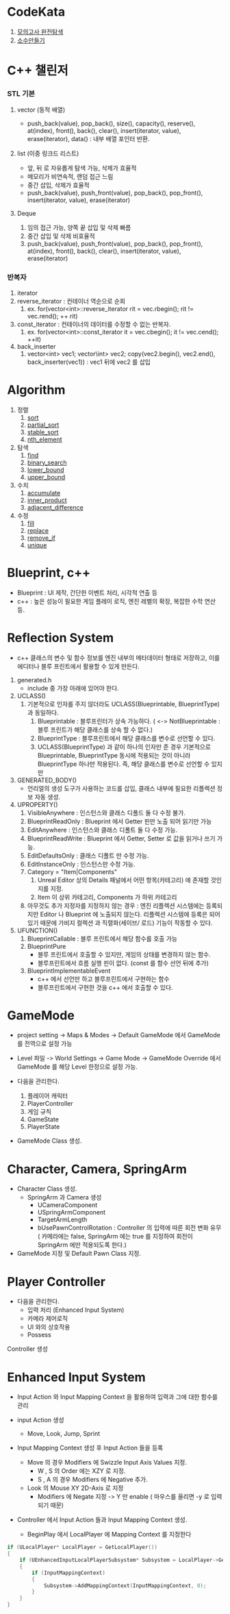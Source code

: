 # CodeKata

1. [모의고사 완전탐색](https://github.com/solie75/Baekjoon/blob/fe419dc1f068bd7bcc57690119f043b06e6806a2/%ED%94%84%EB%A1%9C%EA%B7%B8%EB%9E%98%EB%A8%B8%EC%8A%A4/1/42840.%E2%80%85%EB%AA%A8%EC%9D%98%EA%B3%A0%EC%82%AC/%EB%AA%A8%EC%9D%98%EA%B3%A0%EC%82%AC.cpp)
2. [소수만들기](https://github.com/solie75/Baekjoon/blob/629ab1e0641eb9c168b43bfcbbf1b58d9e1ad7f6/%ED%94%84%EB%A1%9C%EA%B7%B8%EB%9E%98%EB%A8%B8%EC%8A%A4/1/12977.%E2%80%85%EC%86%8C%EC%88%98%E2%80%85%EB%A7%8C%EB%93%A4%EA%B8%B0/%EC%86%8C%EC%88%98%E2%80%85%EB%A7%8C%EB%93%A4%EA%B8%B0.cpp)

# C++ 챌린저

### STL 기본

1. vector (동적 배열)
	- push_back(value), pop_back(), size(), capacity(), reserve(), at(index), front(), back(), clear(), insert(iterator, value), erase(iterator), data() : 내부 배열 포인터 반환.

2. list (이중 링크드 리스트)
	- 앞, 뒤 로 자유롭게 탐색 가능, 삭제가 효율적
	- 메모리가 비연속적, 랜덤 접근 느림
	- 중간 삽입, 삭제가 효율적
	- push_back(value), push_front(value), pop_back(), pop_front(), insert(iterator, value), erase(iterator)

3. Deque
	1. 임의 접근 가능, 양쪽 끝 삽입 및 삭제 빠름
	2. 중간 삽입 및 삭제 비효율적
	3. push_back(value), push_front(value), pop_back(), pop_front(), at(index), front(), back(), clear(), insert(iterator, value), erase(iterator)

### 반복자

1. iterator
2. reverse_iterator : 컨테이너 역순으로 순회
	1. ex. for(vector\<int>::reverse_iterator rit = vec.rbegin(); rit != vec.rend(); ++ rit)
3. const_iterator : 컨테이너의 데이터를 수정할 수 없는 반복자.
	1. ex. for(vector\<int>::const_iterator it = vec.cbegin(); it != vec.cend(); ++it)
4. back_inserter
	1. vector\<int> vec1; vector\int> vec2; copy(vec2.begin(), vec2.end(), back_inserter(vec1)) : vec1 뒤에 vec2 를 삽입

# Algorithm

1. 정렬
	1. [sort](/c++/STL/Algorithm.md#sort)
	2. [partial_sort](/c++/STL/Algorithm#partial_sort)
	3. [stable_sort](/c++/STL/Algorithm#stable_sort)
	4. [nth_element](/c++/STL/Algorithm#nth_element)
2. 탐색
	1. [find](/c++/STL/Algorithm#find)
	2. [binary_search](/c++/STL/Algorithm#binary_search)
	3. [lower_bound](/c++/STL/Algorithm#lower_bound)
	4. [upper_bound](/c++/STL/Algorithm#upper_bound)
3. 수치
	1. [accumulate](/c++/STL/Numeric#accumulate)
	2. [inner_product](/c++/STL/Numeric#inner_product)
	3. [adjacent_difference](/c++/STL/Numeric#adjacent_difference)
4. 수정
	1. [fill](/c++/STL/Algorithm#fill)
	2. [replace](/c++/STL/Algorithm#replace)
	3. [remove_if](/c++/STL/Algorithm#remove_if)
	4. [unique](/c++/STL/Algorithm#unique)

# Blueprint, c++
- Blueprint : UI 제작, 간단한 이벤트 처리, 시각적 연출 등
- c++ : 높은 성능이 필요한 게임 플레이 로직, 엔진 레벨의 확장, 복잡한 수학 연산 등.
# Reflection System

- c++ 클래스의 변수 및 함수 정보를 엔진 내부의 메타데이터 형태로 저장하고, 이를 에디터나 블루 프린트에서 활용할 수 있게 만든다.

1. generated.h
	- include 중 가장 아래에 있어야 한다.
2. UCLASS()
	1. 기본적으로 인자를 주지 않더라도 UCLASS(Blueprintable, BlueprintType) 과 동일하다.
		1. Blueprintable : 블루프린터가 상속 가능하다. ( <-> NotBlueprintable : 블루 프린트가 해당 클래스를 상속 할 수 없다.)
		2. BlueprintType : 블루프린트에서 해당 클래스를 변수로 선언할 수 있다.
		3. UCLASS(BlueprintType) 과 같이 하나의 인자만 준 경우 기본적으로 Blueprintable, BlueprintType 동시에 적용되는 것이 아니라 BlueprintType 하나만 적용된다. 즉, 해당 클래스를 변수로 선언할 수 있지만 
3. GENERATED_BODY()
	- 언리얼의 생성 도구가 사용하는 코드를 삽입, 클래스 내부에 필요한 리플렉션 정보 자동 생성.
4. UPROPERTY()
	1. VisibleAnywhere : 인스턴스와 클래스 디폴드 둘 다 수정 불가.
	2. BlueprintReadOnly  : Blueprint 에서 Getter 핀만 노출 되어 읽기만 가능
	3. EditAnywhere : 인스턴스와 클래스 디폴트 둘 다 수정 가능.
	4. BlueprintReadWrite : Blueprint 에서 Getter, Setter 로 값을 읽거나 쓰기 가능.
	5. EditDefaultsOnly : 클래스 디폴트 만 수정 가능.
	6. EditInstanceOnly : 인스턴스만 수정 가능.
	7. Category = "Item|Components"
		1. Unreal Editor 상의 Details 패널에서 어떤 항목(카테고리) 에 존재할 것인지를 지정.
		2. Item 이 상위 카테고리, Components 가 하위 카테고리
	8. 아무것도 추가 지정자를 지정하지 않는 경우 : 엔진 리플렉션 시스템에는 등록되지만 Editor 나 Blueprint 에 노출되지 않는다. 리플렉션 시스템에 등록은 되어있기 때문에 가비지 컬렉션 과 직렬화(세이브/ 로드) 기능이 작동할 수 있다.
5. UFUNCTION()
	1. BlueprintCallable : 블루 프린트에서 해당 함수를 호출 가능
	2. BlueprintPure 
		- 블루 프린트에서 호출할 수 있지만, 게임의 상태를 변경하지 않는 함수.
		- 블루프린트에서 흐름 실행 핀이 없다. (const 를 함수 선언 뒤에 추가)
	3. BlueprintImplementableEvent
		- c++ 에서 선언만 하고 블루프린트에서 구현하는 함수
		- 블루프린트에서 구현한 것을 c++ 에서 호출할 수 있다.

#  GameMode

- project setting -> Maps & Modes -> Default GameMode 에서 GameMode 를 전역으로 설정 가능
- Level 파일 -> World Settings -> Game Mode -> GameMode Override 에서 GameMode 를 해당 Level 한정으로 설정 가능.

- 다음을 관리한다.
	1. 플레이어 캐릭터
	2. PlayerController
	3. 게임 규칙
	4. GameState
	5. PlayerState

- GameMode Class 생성.

# Character, Camera, SpringArm

- Character Class 생성.
	- SpringArm 과 Camera 생성
		- UCameraComponent
		- USpringArmComponent 
		- TargetArmLength
		- bUsePawnControlRotation : Controller 의 입력에 따른 회전 변화 유무 ( 카메라에는 false, SpringArm 에는 true 를 지정하여 회전이 SpringArm 에만 적용되도록 한다.)
- GameMode 지정 및 Default Pawn Class 지정.

# Player Controller

- 다음을 관리한다.
	- 입력 처리 (Enhanced Input System)
	- 카메라 제어로직
	- UI 와의 상호작용
	- Possess

Controller 생성

# Enhanced Input System

- Input Action 와 Input Mapping Context 을 활용하여 입력과 그에 대한 함수를 관리

- input Action 생성
	- Move, Look, Jump, Sprint
- Input Mapping Context 생성 후 Input Action 들을 등록
	-  Move 의 경우 Modifiers 에 Swizzle Input Axis Values 지정.
		- W , S 의 Order 에는 XZY 로 지정.
		- S , A 의 경우 Modifiers 에 Negative 추가.
	- Look 의 Mouse XY 2D-Axis 로 지정
		- Modifiers 에 Negate 지정 -> Y 만 enable ( 마우스를 올리면 -y 로 입력 되기 때문)

- Controller 에서 Input Action 들과 Input Mapping Context 생성.
	- BeginPlay 에서 LocalPlayer 에 Mapping Context 를 지정한다
```c++
if (ULocalPlayer* LocalPlayer = GetLocalPlayer())
{
	if (UEnhancedInputLocalPlayerSubsystem* Subsystem = LocalPlayer->GetSubsystem<UEnhancedInputLocalPlayerSubsystem>())
	{
		if (InputMappingContext)
		{
			Subsystem->AddMappingContext(InputMappingContext, 0);
		}
	}
}
```

